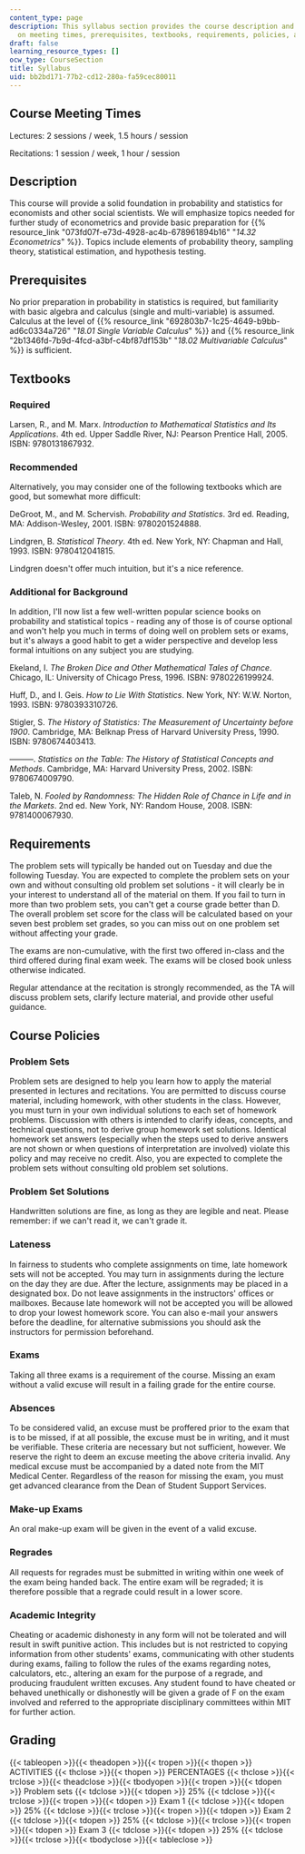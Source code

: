 ```yaml
---
content_type: page
description: This syllabus section provides the course description and information
  on meeting times, prerequisites, textbooks, requirements, policies, and grading.
draft: false
learning_resource_types: []
ocw_type: CourseSection
title: Syllabus
uid: bb2bd171-77b2-cd12-280a-fa59cec80011
---
```

## Course Meeting Times

Lectures: 2 sessions / week, 1.5 hours / session

Recitations: 1 session / week, 1 hour / session

## Description

This course will provide a solid foundation in probability and statistics for economists and other social scientists. We will emphasize topics needed for further study of econometrics and provide basic preparation for {{% resource_link "073fd07f-e73d-4928-ac4b-678961894b16" "_14.32 Econometrics_" %}}. Topics include elements of probability theory, sampling theory, statistical estimation, and hypothesis testing.

## Prerequisites

No prior preparation in probability in statistics is required, but familiarity with basic algebra and calculus (single and multi-variable) is assumed. Calculus at the level of {{% resource_link "692803b7-1c25-4649-b9bb-ad6c0334a726" "_18.01 Single Variable Calculus_" %}} and {{% resource_link "2b1346fd-7b9d-4fcd-a3bf-c4bf87df153b" "_18.02 Multivariable Calculus_" %}} is sufficient.

## Textbooks

### Required

Larsen, R., and M. Marx. _Introduction to Mathematical Statistics and Its Applications_. 4th ed. Upper Saddle River, NJ: Pearson Prentice Hall, 2005. ISBN: 9780131867932.

### Recommended

Alternatively, you may consider one of the following textbooks which are good, but somewhat more difficult:

DeGroot, M., and M. Schervish. _Probability and Statistics_. 3rd ed. Reading, MA: Addison-Wesley, 2001. ISBN: 9780201524888.

Lindgren, B. _Statistical Theory_. 4th ed. New York, NY: Chapman and Hall, 1993. ISBN: 9780412041815.

Lindgren doesn't offer much intuition, but it's a nice reference.

### Additional for Background

In addition, I'll now list a few well-written popular science books on probability and statistical topics - reading any of those is of course optional and won't help you much in terms of doing well on problem sets or exams, but it's always a good habit to get a wider perspective and develop less formal intuitions on any subject you are studying.

Ekeland, I. _The Broken Dice and Other Mathematical Tales of Chance_. Chicago, IL: University of Chicago Press, 1996. ISBN: 9780226199924.

Huff, D., and I. Geis. _How to Lie With Statistics_. New York, NY: W.W. Norton, 1993. ISBN: 9780393310726.

Stigler, S. _The History of Statistics: The Measurement of Uncertainty before 1900_. Cambridge, MA: Belknap Press of Harvard University Press, 1990. ISBN: 9780674403413.

———. _Statistics on the Table: The History of Statistical Concepts and Methods_. Cambridge, MA: Harvard University Press, 2002. ISBN: 9780674009790.

Taleb, N. _Fooled by Randomness: The Hidden Role of Chance in Life and in the Markets_. 2nd ed. New York, NY: Random House, 2008. ISBN: 9781400067930.

## Requirements

The problem sets will typically be handed out on Tuesday and due the following Tuesday. You are expected to complete the problem sets on your own and without consulting old problem set solutions - it will clearly be in your interest to understand all of the material on them. If you fail to turn in more than two problem sets, you can't get a course grade better than D. The overall problem set score for the class will be calculated based on your seven best problem set grades, so you can miss out on one problem set without affecting your grade.

The exams are non-cumulative, with the first two offered in-class and the third offered during final exam week. The exams will be closed book unless otherwise indicated.

Regular attendance at the recitation is strongly recommended, as the TA will discuss problem sets, clarify lecture material, and provide other useful guidance.

## Course Policies

### Problem Sets

Problem sets are designed to help you learn how to apply the material presented in lectures and recitations. You are permitted to discuss course material, including homework, with other students in the class. However, you must turn in your own individual solutions to each set of homework problems. Discussion with others is intended to clarify ideas, concepts, and technical questions, not to derive group homework set solutions. Identical homework set answers (especially when the steps used to derive answers are not shown or when questions of interpretation are involved) violate this policy and may receive no credit. Also, you are expected to complete the problem sets without consulting old problem set solutions.

### Problem Set Solutions

Handwritten solutions are fine, as long as they are legible and neat. Please remember: if we can't read it, we can't grade it.

### Lateness

In fairness to students who complete assignments on time, late homework sets will not be accepted. You may turn in assignments during the lecture on the day they are due. After the lecture, assignments may be placed in a designated box. Do not leave assignments in the instructors' offices or mailboxes. Because late homework will not be accepted you will be allowed to drop your lowest homework score. You can also e-mail your answers before the deadline, for alternative submissions you should ask the instructors for permission beforehand.

### Exams

Taking all three exams is a requirement of the course. Missing an exam without a valid excuse will result in a failing grade for the entire course.

### Absences

To be considered valid, an excuse must be proffered prior to the exam that is to be missed, if at all possible, the excuse must be in writing, and it must be verifiable. These criteria are necessary but not sufficient, however. We reserve the right to deem an excuse meeting the above criteria invalid. Any medical excuse must be accompanied by a dated note from the MIT Medical Center. Regardless of the reason for missing the exam, you must get advanced clearance from the Dean of Student Support Services.

### Make-up Exams

An oral make-up exam will be given in the event of a valid excuse.

### Regrades

All requests for regrades must be submitted in writing within one week of the exam being handed back. The entire exam will be regraded; it is therefore possible that a regrade could result in a lower score.

### Academic Integrity

Cheating or academic dishonesty in any form will not be tolerated and will result in swift punitive action. This includes but is not restricted to copying information from other students' exams, communicating with other students during exams, failing to follow the rules of the exams regarding notes, calculators, etc., altering an exam for the purpose of a regrade, and producing fraudulent written excuses. Any student found to have cheated or behaved unethically or dishonestly will be given a grade of F on the exam involved and referred to the appropriate disciplinary committees within MIT for further action.

## Grading

{{< tableopen >}}{{< theadopen >}}{{< tropen >}}{{< thopen >}}
ACTIVITIES
{{< thclose >}}{{< thopen >}}
PERCENTAGES
{{< thclose >}}{{< trclose >}}{{< theadclose >}}{{< tbodyopen >}}{{< tropen >}}{{< tdopen >}}
Problem sets
{{< tdclose >}}{{< tdopen >}}
25%
{{< tdclose >}}{{< trclose >}}{{< tropen >}}{{< tdopen >}}
Exam 1
{{< tdclose >}}{{< tdopen >}}
25%
{{< tdclose >}}{{< trclose >}}{{< tropen >}}{{< tdopen >}}
Exam 2
{{< tdclose >}}{{< tdopen >}}
25%
{{< tdclose >}}{{< trclose >}}{{< tropen >}}{{< tdopen >}}
Exam 3
{{< tdclose >}}{{< tdopen >}}
25%
{{< tdclose >}}{{< trclose >}}{{< tbodyclose >}}{{< tableclose >}}